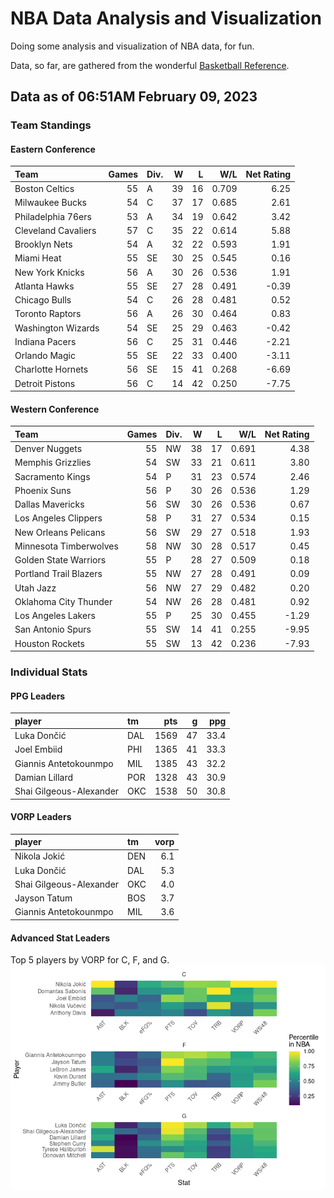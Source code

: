 # NBA Data Analysis and Visualization

Doing some analysis and visualization of NBA data, for fun.

Data, so far, are gathered from the wonderful [Basketball
Reference](https://www.basketball-reference.com/).

## Data as of 06:51AM February 09, 2023

### Team Standings

#### Eastern Conference

| Team                | Games | Div. |   W |   L |   W/L | Net Rating |
|:--------------------|------:|:-----|----:|----:|------:|-----------:|
| Boston Celtics      |    55 | A    |  39 |  16 | 0.709 |       6.25 |
| Milwaukee Bucks     |    54 | C    |  37 |  17 | 0.685 |       2.61 |
| Philadelphia 76ers  |    53 | A    |  34 |  19 | 0.642 |       3.42 |
| Cleveland Cavaliers |    57 | C    |  35 |  22 | 0.614 |       5.88 |
| Brooklyn Nets       |    54 | A    |  32 |  22 | 0.593 |       1.91 |
| Miami Heat          |    55 | SE   |  30 |  25 | 0.545 |       0.16 |
| New York Knicks     |    56 | A    |  30 |  26 | 0.536 |       1.91 |
| Atlanta Hawks       |    55 | SE   |  27 |  28 | 0.491 |      -0.39 |
| Chicago Bulls       |    54 | C    |  26 |  28 | 0.481 |       0.52 |
| Toronto Raptors     |    56 | A    |  26 |  30 | 0.464 |       0.83 |
| Washington Wizards  |    54 | SE   |  25 |  29 | 0.463 |      -0.42 |
| Indiana Pacers      |    56 | C    |  25 |  31 | 0.446 |      -2.21 |
| Orlando Magic       |    55 | SE   |  22 |  33 | 0.400 |      -3.11 |
| Charlotte Hornets   |    56 | SE   |  15 |  41 | 0.268 |      -6.69 |
| Detroit Pistons     |    56 | C    |  14 |  42 | 0.250 |      -7.75 |

#### Western Conference

| Team                   | Games | Div. |   W |   L |   W/L | Net Rating |
|:-----------------------|------:|:-----|----:|----:|------:|-----------:|
| Denver Nuggets         |    55 | NW   |  38 |  17 | 0.691 |       4.38 |
| Memphis Grizzlies      |    54 | SW   |  33 |  21 | 0.611 |       3.80 |
| Sacramento Kings       |    54 | P    |  31 |  23 | 0.574 |       2.46 |
| Phoenix Suns           |    56 | P    |  30 |  26 | 0.536 |       1.29 |
| Dallas Mavericks       |    56 | SW   |  30 |  26 | 0.536 |       0.67 |
| Los Angeles Clippers   |    58 | P    |  31 |  27 | 0.534 |       0.15 |
| New Orleans Pelicans   |    56 | SW   |  29 |  27 | 0.518 |       1.93 |
| Minnesota Timberwolves |    58 | NW   |  30 |  28 | 0.517 |       0.45 |
| Golden State Warriors  |    55 | P    |  28 |  27 | 0.509 |       0.18 |
| Portland Trail Blazers |    55 | NW   |  27 |  28 | 0.491 |       0.09 |
| Utah Jazz              |    56 | NW   |  27 |  29 | 0.482 |       0.20 |
| Oklahoma City Thunder  |    54 | NW   |  26 |  28 | 0.481 |       0.92 |
| Los Angeles Lakers     |    55 | P    |  25 |  30 | 0.455 |      -1.29 |
| San Antonio Spurs      |    55 | SW   |  14 |  41 | 0.255 |      -9.95 |
| Houston Rockets        |    55 | SW   |  13 |  42 | 0.236 |      -7.93 |

### Individual Stats

#### PPG Leaders

| player                  | tm  |  pts |   g |  ppg |
|:------------------------|:----|-----:|----:|-----:|
| Luka Dončić             | DAL | 1569 |  47 | 33.4 |
| Joel Embiid             | PHI | 1365 |  41 | 33.3 |
| Giannis Antetokounmpo   | MIL | 1385 |  43 | 32.2 |
| Damian Lillard          | POR | 1328 |  43 | 30.9 |
| Shai Gilgeous-Alexander | OKC | 1538 |  50 | 30.8 |

#### VORP Leaders

| player                  | tm  | vorp |
|:------------------------|:----|-----:|
| Nikola Jokić            | DEN |  6.1 |
| Luka Dončić             | DAL |  5.3 |
| Shai Gilgeous-Alexander | OKC |  4.0 |
| Jayson Tatum            | BOS |  3.7 |
| Giannis Antetokounmpo   | MIL |  3.6 |

#### Advanced Stat Leaders

Top 5 players by VORP for C, F, and G.
![](README_files/figure-gfm/README-unnamed-chunk-7-1.png)<!-- -->
